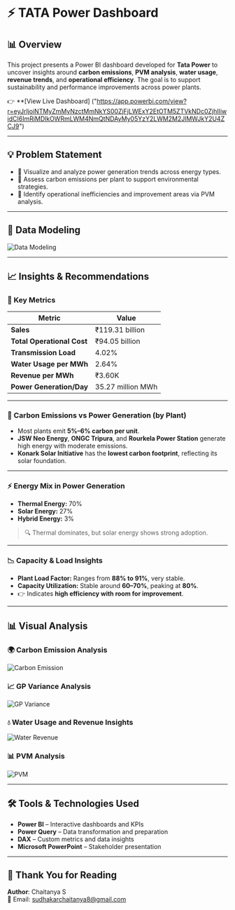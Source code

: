# ⚡ TATA Power Dashboard

## 📊 Overview
This project presents a Power BI dashboard developed for **Tata Power** to uncover insights around **carbon emissions**, **PVM analysis**, **water usage**, **revenue trends**, and **operational efficiency**. The goal is to support sustainability and performance improvements across power plants.

👉 **[View Live Dashboard]
("https://app.powerbi.com/view?r=eyJrIjoiNTMyZmMyNzctMmNkYS00ZjFjLWExY2EtOTM5ZTVkNDc0ZjhlIiwidCI6ImRiMDlkOWRmLWM4NmQtNDAyMy05YzY2LWM2M2JlMWJkY2U4ZCJ9")

---

## 💡 Problem Statement

- 📌 Visualize and analyze power generation trends across energy types.
- 📌 Assess carbon emissions per plant to support environmental strategies.
- 📌 Identify operational inefficiencies and improvement areas via PVM analysis.

---

## 🧩 Data Modeling

![Data Modeling](https://github.com/user-attachments/assets/52a6f529-0ce0-46cf-b815-51a2f4f08721)

---

## 📈 Insights & Recommendations

### 🔢 Key Metrics

| Metric                    | Value               |
|---------------------------|---------------------|
| **Sales**                 | ₹119.31 billion     |
| **Total Operational Cost**| ₹94.05 billion      |
| **Transmission Load**     | 4.02%               |
| **Water Usage per MWh**   | 2.64%               |
| **Revenue per MWh**       | ₹3.60K              |
| **Power Generation/Day**  | 35.27 million MWh   |

---

### 🌱 Carbon Emissions vs Power Generation (by Plant)

- Most plants emit **5%–6% carbon per unit**.
- **JSW Neo Energy**, **ONGC Tripura**, and **Rourkela Power Station** generate high energy with moderate emissions.
- **Konark Solar Initiative** has the **lowest carbon footprint**, reflecting its solar foundation.

---

### ⚡ Energy Mix in Power Generation

- **Thermal Energy:** 70%
- **Solar Energy:** 27%
- **Hybrid Energy:** 3%

> 🔍 Thermal dominates, but solar energy shows strong adoption.

---

### 📉 Capacity & Load Insights

- **Plant Load Factor:** Ranges from **88% to 91%**, very stable.
- **Capacity Utilization:** Stable around **60–70%**, peaking at **80%**.
- 👉 Indicates **high efficiency with room for improvement**.

---

## 📊 Visual Analysis

### 🌍 Carbon Emission Analysis  
![Carbon Emission](https://github.com/user-attachments/assets/6e71a53d-242d-45fc-be7f-a522623bcb2a)

### 📈 GP Variance Analysis  
![GP Variance](https://github.com/user-attachments/assets/04b5a729-c00b-46e3-92bb-2518b7dabaa6)

### 💧 Water Usage and Revenue Insights  
![Water Revenue](https://github.com/user-attachments/assets/6b2bfd8d-9bc8-4178-9681-ec8359233f3e)

### 📊 PVM Analysis  
![PVM](https://github.com/user-attachments/assets/e422b4c7-5e14-46b6-9165-e1e24750575d)

---

## 🛠️ Tools & Technologies Used

- **Power BI** – Interactive dashboards and KPIs  
- **Power Query** – Data transformation and preparation  
- **DAX** – Custom metrics and data insights  
- **Microsoft PowerPoint** – Stakeholder presentation

---

## 🙏 Thank You for Reading

**Author**: Chaitanya S  
📧 Email: [sudhakarchaitanya8@gmail.com](mailto:sudhakarchaitanya8@gmail.com)





